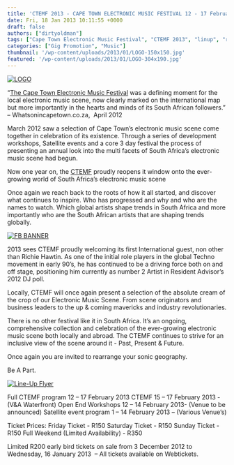 ```yaml
---
title: 'CTEMF 2013 - CAPE TOWN ELECTRONIC MUSIC FESTIVAL 12 - 17 February 2013'
date: Fri, 18 Jan 2013 10:11:55 +0000
draft: false
authors: ["dirtyoldman"]
tags: ["Cape Town Electronic Music Festival", "CTEMF 2013", "linup", "richie hawtin", "shangaan electro"]
categories: ["Gig Promotion", "Music"]
thumbnail: '/wp-content/uploads/2013/01/LOGO-150x150.jpg'
featured: '/wp-content/uploads/2013/01/LOGO-304x190.jpg'
---
```


[![](/wp-content/uploads/2013/01/LOGO.jpg "LOGO")](/2013/01/18/ctemf-2013-cape-town-electronic-music-festival-12-17-february-2013/logo-2/)

“[The Cape Town Electronic Music Festival](http://www.ctemf.com/) was a defining moment for the local electronic music scene, now clearly marked on the international map but more importantly in the hearts and minds of its South African followers.” – Whatsonincapetown.co.za,  April 2012

March 2012 saw a selection of Cape Town’s electronic music scene come together in celebration of its existence. Through a series of development workshops, Satellite events and a core 3 day festival the process of presenting an annual look into the multi facets of South Africa’s electronic music scene had begun.

Now one year on, the [CTEMF](https://www.facebook.com/CTEMF) proudly reopens it window onto the ever-growing world of South Africa’s electronic music scene

Once again we reach back to the roots of how it all started, and discover what continues to inspire. Who has progressed and why and who are the names to watch. Which global artists shape trends in South Africa and more importantly who are the South African artists that are shaping trends globally.

[![](/wp-content/uploads/2013/01/FB-BANNER-e1358503726225.jpg "FB BANNER")](/2013/01/18/ctemf-2013-cape-town-electronic-music-festival-12-17-february-2013/fb-banner/)

2013 sees CTEMF proudly welcoming its first International guest, non other than Richie Hawtin. As one of the initial role players in the global Techno movement in early 90’s, he has continued to be a driving force both on and off stage, positioning him currently as number 2 Artist in Resident Advisor’s 2012 DJ poll.

Locally, CTEMF will once again present a selection of the absolute cream of the crop of our Electronic Music Scene. From scene originators and business leaders to the up & coming mavericks and industry revolutionaries.

There is no other festival like it in South Africa. It’s an ongoing, comprehensive collection and celebration of the ever-growing electronic music scene both locally and abroad. The CTEMF continues to strive for an inclusive view of the scene around it - Past, Present & Future.

Once again you are invited to rearrange your sonic geography.

Be A Part.

[![](/wp-content/uploads/2013/01/Line-Up-Flyer-e1358503876537.jpg "Line-Up Flyer")](/2013/01/18/ctemf-2013-cape-town-electronic-music-festival-12-17-february-2013/line-up-flyer/)

Full CTEMF program 12 – 17 February 2013 CTEMF 15 – 17 February 2013 - (V&A Waterfront) Open End Workshops 12 – 14 February 2013- (Venue to be announced) Satellite event program 1 – 14 February 2013 – (Various Venue’s)

Ticket Prices: Friday Ticket - R150 Saturday Ticket - R150 Sunday Ticket - R150 Full Weekend (Limited Availability) - R350

Limited R200 early bird tickets on sale from 3 December 2012 to Wednesday, 16 January 2013  – All tickets available on Webtickets.


